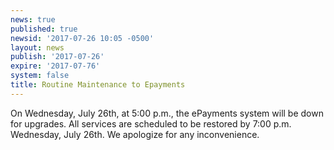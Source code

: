 ```yaml
---
news: true
published: true
newsid: '2017-07-26 10:05 -0500'
layout: news
publish: '2017-07-26'
expire: '2017-07-76'
system: false
title: Routine Maintenance to Epayments
---
```

On Wednesday, July 26th, at 5:00 p.m., the ePayments system will be down for upgrades.  All services are scheduled to be restored by 7:00 p.m. Wednesday, July 26th.  We apologize for any inconvenience.
